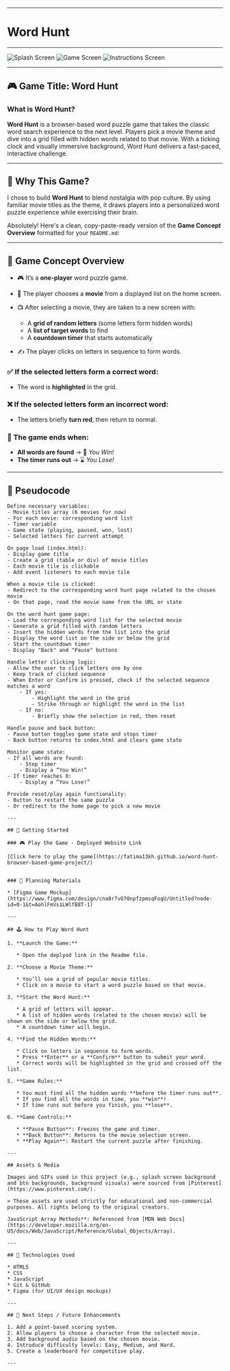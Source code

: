 
---

# Word Hunt

---

![Splash Screen](Assets/splashScreen.png)
![Game Screen](Assets/wordHuntScreen.png)
![Instructions Screen](Assets/instructionsPopup.png)

---

## 🎮 Game Title: Word Hunt

### What is Word Hunt?

**Word Hunt** is a browser-based word puzzle game that takes the classic word search experience to the next level. Players pick a movie theme and dive into a grid filled with hidden words related to that movie. With a ticking clock and visually immersive background, Word Hunt delivers a fast-paced, interactive challenge.

---

## 🌟 Why This Game?

I chose to build **Word Hunt** to blend nostalgia with pop culture. By using familiar movie titles as the theme, it draws players into a personalized word puzzle experience while exercising their brain.

Absolutely! Here's a clean, copy-paste-ready version of the **Game Concept Overview** formatted for your `README.md`:

---

## 🧠 Game Concept Overview

* 🎮 It’s a **one-player** word puzzle game.
* 🧩 The player chooses a **movie** from a displayed list on the home screen.
* 📺 After selecting a movie, they are taken to a new screen with:

  * A **grid of random letters** (some letters form hidden words)
  * A **list of target words** to find
  * A **countdown timer** that starts automatically
* ✍️ The player clicks on letters in sequence to form words.

### ✅ If the selected letters form a correct word:

* The word is **highlighted** in the grid.

### ❌ If the selected letters form an incorrect word:

* The letters briefly **turn red**, then return to normal.

### 🏁 The game ends when:

* **All words are found** → 🎉 *You Win!*
* **The timer runs out** → ⌛ *You Lose!*


---

## 🧠 Pseudocode

```text
Define necessary variables:
- Movie titles array (6 movies for now)
- For each movie: corresponding word list
- Timer variable
- Game state (playing, paused, won, lost)
- Selected letters for current attempt

On page load (index.html):
- Display game title
- Create a grid (table or div) of movie titles
- Each movie tile is clickable
- Add event listeners to each movie tile

When a movie tile is clicked:
- Redirect to the corresponding word hunt page related to the chosen movie
- On that page, read the movie name from the URL or state

On the word hunt game page:
- Load the corresponding word list for the selected movie
- Generate a grid filled with random letters
- Insert the hidden words from the list into the grid
- Display the word list on the side or below the grid
- Start the countdown timer
- Display "Back" and "Pause" buttons

Handle letter clicking logic:
- Allow the user to click letters one by one
- Keep track of clicked sequence
- When Enter or Confirm is pressed, check if the selected sequence matches a word
    - If yes:
        - Highlight the word in the grid
        - Strike through or highlight the word in the list
    - If no:
        - Briefly show the selection in red, then reset

Handle pause and back button:
- Pause button toggles game state and stops timer
- Back button returns to index.html and clears game state

Monitor game state:
- If all words are found:
    - Stop timer
    - Display a “You Win!”
- If timer reaches 0:
    - Display a “You Lose!”

Provide reset/play again functionality:
- Button to restart the same puzzle
- Or redirect to the home page to pick a new movie

---

## 🚀 Getting Started

### 🎮 Play the Game - Deployed Website Link

[Click here to play the game](https://fatima13kh.github.io/word-hunt-browser-based-game-project/)


### 📝 Planning Materials

* [Figma Game Mockup](https://www.figma.com/design/cna0r7vO70npfzpmsqFogU/Untitled?node-id=0-1&t=AohlFmVs1LWlfB8T-1)

---

## 🕹️ How to Play Word Hunt

1. **Launch the Game:**

   * Open the deplyod link in the Readme file.

2. **Choose a Movie Theme:**

   * You’ll see a grid of popular movie titles.
   * Click on a movie to start a word puzzle based on that movie.

3. **Start the Word Hunt:**

   * A grid of letters will appear.
   * A list of hidden words (related to the chosen movie) will be shown on the side or below the grid.
   * A countdown timer will begin.

4. **Find the Hidden Words:**

   * Click on letters in sequence to form words.
   * Press **Enter** or a **Confirm** button to submit your word.
   * Correct words will be highlighted in the grid and crossed off the list.

5. **Game Rules:**

   * You must find all the hidden words **before the timer runs out**.
   * If you find all the words in time, you **win**!
   * If time runs out before you finish, you **lose**.

6. **Game Controls:**

   * **Pause Button**: Freezes the game and timer.
   * **Back Button**: Returns to the movie selection screen.
   * **Play Again**: Restart the current puzzle after finishing.

---

## Assets & Media

Images and GIFs used in this project (e.g., splash screen background and btn backgrounds, background visuals) were sourced from [Pinterest](https://www.pinterest.com/).

> These assets are used strictly for educational and non-commercial purposes. All rights belong to the original creators.

JavaScript Array Methods**: Referenced from [MDN Web Docs](https://developer.mozilla.org/en-US/docs/Web/JavaScript/Reference/Global_Objects/Array).

---

## 🧪 Technologies Used

* HTML5
* CSS
* JavaScript 
* Git & GitHub
* Figma (for UI/UX design mockups)

---

## 🎯 Next Steps / Future Enhancements

1. Add a point-based scoring system.
2. Allow players to choose a character from the selected movie.
3. Add background audio based on the chosen movie.
4. Introduce difficulty levels: Easy, Medium, and Hard.
5. Create a leaderboard for competitive play.

---





